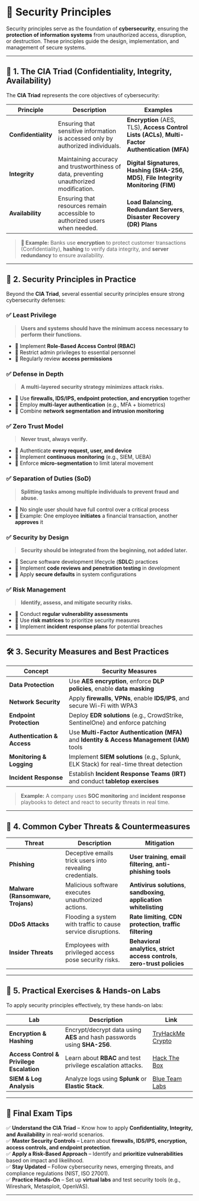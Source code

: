 # 🔐 **Security Principles**

Security principles serve as the foundation of **cybersecurity**, ensuring the **protection of information systems** from unauthorized access, disruption, or destruction. These principles guide the design, implementation, and management of secure systems.

---

## 📌 **1. The CIA Triad (Confidentiality, Integrity, Availability)**

The **CIA Triad** represents the core objectives of cybersecurity:

| Principle        | Description | Examples |
|-----------------|------------|----------|
| **Confidentiality** | Ensuring that sensitive information is accessed only by authorized individuals. | **Encryption** (AES, TLS), **Access Control Lists (ACLs)**, **Multi-Factor Authentication (MFA)** |
| **Integrity** | Maintaining accuracy and trustworthiness of data, preventing unauthorized modification. | **Digital Signatures**, **Hashing (SHA-256, MD5)**, **File Integrity Monitoring (FIM)** |
| **Availability** | Ensuring that resources remain accessible to authorized users when needed. | **Load Balancing**, **Redundant Servers**, **Disaster Recovery (DR) Plans** |

> **🔹 Example:** Banks use **encryption** to protect customer transactions (Confidentiality), **hashing** to verify data integrity, and **server redundancy** to ensure availability.

---

## 🔐 **2. Security Principles in Practice**

Beyond the **CIA Triad**, several essential security principles ensure strong cybersecurity defenses:

### ✅ **Least Privilege**
> **Users and systems should have the minimum access necessary to perform their functions.**
- 🔹 Implement **Role-Based Access Control (RBAC)**
- 🔹 Restrict admin privileges to essential personnel
- 🔹 Regularly review **access permissions**

### ✅ **Defense in Depth**
> **A multi-layered security strategy minimizes attack risks.**
- 🔹 Use **firewalls, IDS/IPS, endpoint protection, and encryption** together
- 🔹 Employ **multi-layer authentication** (e.g., MFA + biometrics)
- 🔹 Combine **network segmentation and intrusion monitoring**

### ✅ **Zero Trust Model**
> **Never trust, always verify.**
- 🔹 Authenticate **every request, user, and device**
- 🔹 Implement **continuous monitoring** (e.g., SIEM, UEBA)
- 🔹 Enforce **micro-segmentation** to limit lateral movement

### ✅ **Separation of Duties (SoD)**
> **Splitting tasks among multiple individuals to prevent fraud and abuse.**
- 🔹 No single user should have full control over a critical process
- 🔹 Example: One employee **initiates** a financial transaction, another **approves** it

### ✅ **Security by Design**
> **Security should be integrated from the beginning, not added later.**
- 🔹 Secure software development lifecycle (**SDLC**) practices
- 🔹 Implement **code reviews and penetration testing** in development
- 🔹 Apply **secure defaults** in system configurations

### ✅ **Risk Management**
> **Identify, assess, and mitigate security risks.**
- 🔹 Conduct **regular vulnerability assessments**
- 🔹 Use **risk matrices** to prioritize security measures
- 🔹 Implement **incident response plans** for potential breaches


---

## 🛠️ **3. Security Measures and Best Practices**

| Concept | Security Measures |
|---------|------------------|
| **Data Protection** | Use **AES encryption**, enforce **DLP policies**, enable **data masking** |
| **Network Security** | Apply **firewalls**, **VPNs**, enable **IDS/IPS**, and secure Wi-Fi with WPA3 |
| **Endpoint Protection** | Deploy **EDR solutions** (e.g., CrowdStrike, SentinelOne) and enforce patching |
| **Authentication & Access** | Use **Multi-Factor Authentication (MFA)** and **Identity & Access Management (IAM)** tools |
| **Monitoring & Logging** | Implement **SIEM solutions** (e.g., Splunk, ELK Stack) for real-time threat detection |
| **Incident Response** | Establish **Incident Response Teams (IRT)** and conduct **tabletop exercises** |

> **Example:** A company uses **SOC monitoring** and **incident response** playbooks to detect and react to security threats in real time.

---

## 🎯 **4. Common Cyber Threats & Countermeasures**

| Threat | Description | Mitigation |
|--------|------------|------------|
| **Phishing** | Deceptive emails trick users into revealing credentials. | **User training**, **email filtering**, **anti-phishing tools** |
| **Malware (Ransomware, Trojans)** | Malicious software executes unauthorized actions. | **Antivirus solutions**, **sandboxing**, **application whitelisting** |
| **DDoS Attacks** | Flooding a system with traffic to cause service disruptions. | **Rate limiting**, **CDN protection**, **traffic filtering** |
| **Insider Threats** | Employees with privileged access pose security risks. | **Behavioral analytics**, **strict access controls**, **zero-trust policies** |

---

## 🚀 **5. Practical Exercises & Hands-on Labs**
To apply security principles effectively, try these hands-on labs:

| Lab | Description | Link |
|-----|------------|------|
| **Encryption & Hashing** | Encrypt/decrypt data using **AES** and hash passwords using **SHA-256**. | [TryHackMe Crypto](https://tryhackme.com/) |
| **Access Control & Privilege Escalation** | Learn about **RBAC** and test privilege escalation attacks. | [Hack The Box](https://www.hackthebox.com/) |
| **SIEM & Log Analysis** | Analyze logs using **Splunk** or **Elastic Stack**. | [Blue Team Labs](https://blueteamlabs.online/) |

---

## 📌 **Final Exam Tips**
✅ **Understand the CIA Triad** – Know how to apply **Confidentiality, Integrity, and Availability** in real-world scenarios.  
✅ **Master Security Controls** – Learn about **firewalls, IDS/IPS, encryption, access controls, and endpoint protection**.  
✅ **Apply a Risk-Based Approach** – Identify and **prioritize vulnerabilities** based on impact and likelihood.  
✅ **Stay Updated** – Follow cybersecurity news, emerging threats, and compliance regulations (NIST, ISO 27001).  
✅ **Practice Hands-On** – Set up **virtual labs** and test security tools (e.g., Wireshark, Metasploit, OpenVAS).  

---
